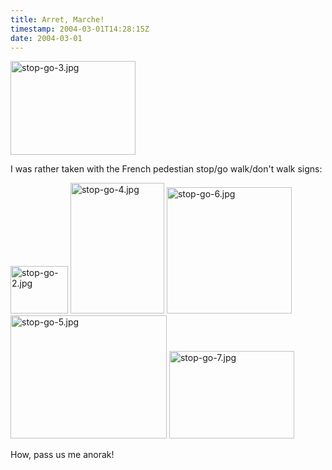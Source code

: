 ```yaml
---
title: Arret, Marche!
timestamp: 2004-03-01T14:28:15Z
date: 2004-03-01
---
```


<img alt="stop-go-3.jpg" src="http://blog.whatfettle.com/archives/stop-go-3.jpg" width="200" height="150" border="0" />

I was rather taken with the French pedestian stop/go walk/don't walk signs:
<!--more-->
<img alt="stop-go-2.jpg" src="http://blog.whatfettle.com/archives/stop-go-2.jpg" width="92" height="76" border="0" />

<img alt="stop-go-4.jpg" src="http://blog.whatfettle.com/archives/stop-go-4.jpg" width="150" height="209" border="0" />

<img alt="stop-go-6.jpg" src="http://blog.whatfettle.com/archives/stop-go-6.jpg" width="200" height="202" border="0" />

<img alt="stop-go-5.jpg" src="http://blog.whatfettle.com/archives/stop-go-5.jpg" width="250" height="197" border="0" />

<img alt="stop-go-7.jpg" src="http://blog.whatfettle.com/archives/stop-go-7.jpg" width="200" height="140" border="0" />

How, pass us me anorak!